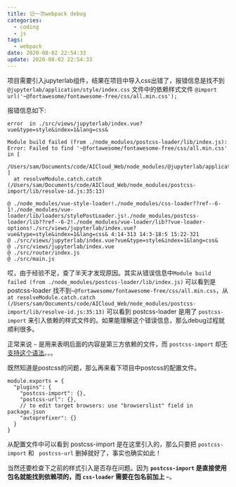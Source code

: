 ```yaml
---
title: 记一次webpack debug
categories:
  - coding
  - js
tags:
  - webpack
date: 2020-08-02 22:54:33
update: 2020-08-02 22:54:33
---
```


项目需要引入jupyterlab组件，结果在项目中导入css出错了，报错信息是找不到 `@jupyterlab/application/style/index.css` 文件中的依赖样式文件 `@import url('~@fortawesome/fontawesome-free/css/all.min.css');`

<!-- more -->

报错信息如下:
```
error  in ./src/views/jupyterlab/index.vue?vue&type=style&index=1&lang=css&

Module build failed (from ./node_modules/postcss-loader/lib/index.js):
Error: Failed to find '~@fortawesome/fontawesome-free/css/all.min.css'
in [
  /Users/sam/Documents/code/AICloud_Web/node_modules/@jupyterlab/application/style
]
  at resolveModule.catch.catch (/Users/sam/Documents/code/AICloud_Web/node_modules/postcss-import/lib/resolve-id.js:35:13)

@ ./node_modules/vue-style-loader!./node_modules/css-loader??ref--6-1!./node_modules/vue-loader/lib/loaders/stylePostLoader.js!./node_modules/postcss-loader/lib??ref--6-2!./node_modules/vue-loader/lib??vue-loader-options!./src/views/jupyterlab/index.vue?vue&type=style&index=1&lang=css& 4:14-313 14:3-18:5 15:22-321
@ ./src/views/jupyterlab/index.vue?vue&type=style&index=1&lang=css&
@ ./src/views/jupyterlab/index.vue
@ ./src/router/index.js
@ ./src/main.js
```

哎，由于经验不足，查了半天才发现原因。其实从错误信息中`Module build failed (from ./node_modules/postcss-loader/lib/index.js)` 可以看到是 postcss-loader 找不到`~@fortawesome/fontawesome-free/css/all.min.css`，从 `at resolveModule.catch.catch (/Users/sam/Documents/code/AICloud_Web/node_modules/postcss-import/lib/resolve-id.js:35:13)` 可以看到 postcss-loader 是用了 `postcss-import` 来引入依赖的样式文件的。如果能理解这个错误信息，那么debug过程就顺利很多。

正常来说 `~` 是用来表明后面的内容是第三方依赖的文件，而 `postcss-import` 却[不支持这个语法](https://github.com/postcss/postcss-import/issues/386#issuecomment-449740987)。。。

既然知道是postcss的问题，那么再来看下项目中postcss的配置文件。

```
module.exports = {
  "plugins": {
    "postcss-import": {},
    "postcss-url": {},
    // to edit target browsers: use "browserslist" field in package.json
    "autoprefixer": {}
  }
}
```

从配置文件中可以看到 postcss-import 是在这里引入的，那么只要把 `postcss-import` 和 `
postcss-url` 删掉就好了，事实也确实如此！

当然还要检查下之前的样式引入是否存在问题。因为 **`postcss-import` 是直接使用包名就能找到依赖项的，而 `css-loader` 需要在包名前加上 `~`**。